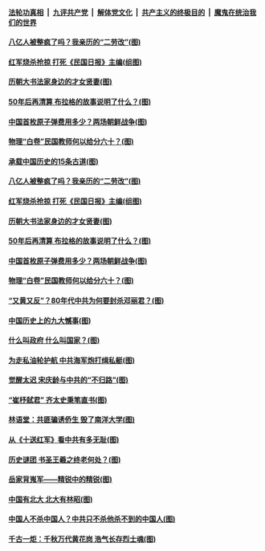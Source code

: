 ####  [法轮功真相](../../../../basic/blob/master/README.md?t=04030831) &nbsp;|&nbsp; [九评共产党](../../../../9ping.md/blob/master/README.md?t=04030831) &nbsp;|&nbsp; [解体党文化](../../../../jtdwh.md/blob/master/README.md?t=04030831)  &nbsp;|&nbsp; [共产主义的终极目的](../../../../gczydzjmd.md/blob/master/README.md?t=04030831) &nbsp;|&nbsp; [魔鬼在统治我们的世界](../../../../mgztzwmdsj.md/blob/master/README.md?t=04030831) 

#### [八亿人被整疯了吗？我亲历的“二劳改”(图)](../pages/p6/966720.md?t=04030831) 

#### [红军烧杀抢掠 打死《民国日报》主编(组图)](../pages/p6/966822.md?t=04030831) 

#### [历朝大书法家身边的才女贤妻(图)](../pages/p6/967380.md?t=04030831) 

#### [50年后再清算 布拉格的故事说明了什么？(图)](../pages/p6/967506.md?t=04030831) 

#### [中国首枚原子弹费用多少？两场朝鲜战争(图)](../pages/p6/966276.md?t=04030831) 

#### [物理“白卷”民国教师何以给分六十？(图)](../pages/p6/966821.md?t=04030831) 

#### [承载中国历史的15条古道(图)](../pages/p6/967381.md?t=04030831) 

#### [八亿人被整疯了吗？我亲历的“二劳改”(图)](../pages/p6/966720.md?t=04030831) 

#### [红军烧杀抢掠 打死《民国日报》主编(组图)](../pages/p6/966822.md?t=04030831) 

#### [历朝大书法家身边的才女贤妻(图)](../pages/p6/967380.md?t=04030831) 

#### [50年后再清算 布拉格的故事说明了什么？(图)](../pages/p6/967506.md?t=04030831) 

#### [中国首枚原子弹费用多少？两场朝鲜战争(图)](../pages/p6/966276.md?t=04030831) 

#### [物理“白卷”民国教师何以给分六十？(图)](../pages/p6/966821.md?t=04030831) 

#### [“又黄又反”？80年代中共为何要封杀邓丽君？(图)](../pages/p6/966199.md?t=04030831) 

#### [中国历史上的九大憾事(图)](../pages/p6/967378.md?t=04030831) 

#### [什么叫政府 什么叫国家？(图)](../pages/p6/967032.md?t=04030831) 

#### [为走私油轮护航 中共海军炮打缉私艇(图)](../pages/p6/966218.md?t=04030831) 

#### [觉醒太迟 宋庆龄与中共的“不归路”(图)](../pages/p6/965579.md?t=04030831) 

#### [“崔杼弑君” 齐太史秉笔直书(图)](../pages/p6/965466.md?t=04030831) 

#### [林语堂：共匪骗诱侨生 毁了南洋大学(图)](../pages/p6/966610.md?t=04030831) 

#### [从《十送红军》看中共有多无耻(图)](../pages/p6/966224.md?t=04030831) 

#### [历史谜团 书圣王羲之终老何处？(图)](../pages/p6/967178.md?t=04030831) 

#### [岳家背嵬军——精锐中的精锐(图)](../pages/p6/966523.md?t=04030831) 

#### [中国有北大 北大有林昭(图)](../pages/p6/966471.md?t=04030831) 

#### [中国人不杀中国人？中共只不杀他杀不到的中国人(图)](../pages/p6/966981.md?t=04030831) 

#### [千古一炬：千秋万代黄花岗 浩气长存烈士魂(图)](../pages/p6/963908.md?t=04030831) 

